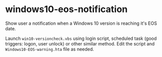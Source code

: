 # windows10-eos-notification
Show user a notification when a Windows 10 version is reaching it's EOS date.

Launch ```win10-versioncheck.vbs``` using login script, scheduled task (good triggers: logon, user unlock) or other similar method.
Edit the script and ```Windows10-EOS-warning.hta``` file as needed.
